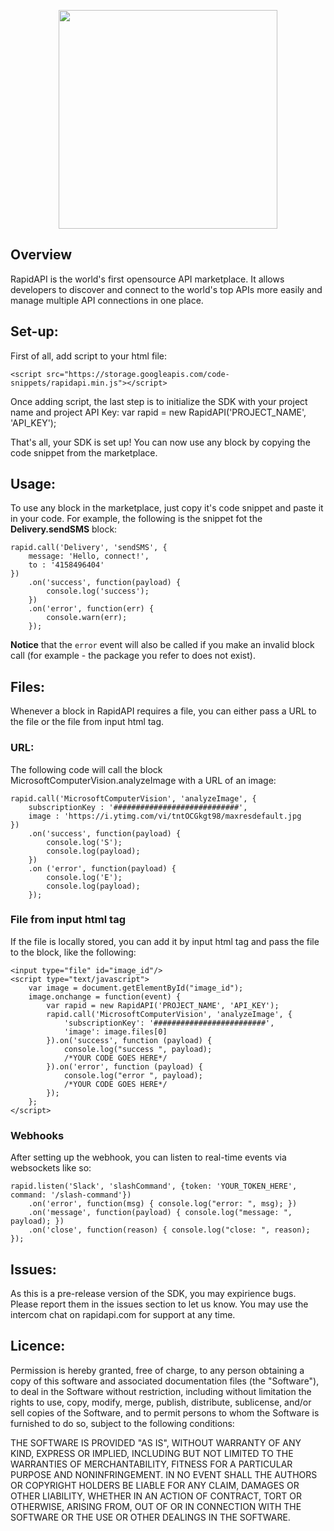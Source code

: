<p align="center">
  <img src="https://storage.googleapis.com/rapid_connect_static/static/github-header.png" width=350 />
</p>

## Overview
RapidAPI is the world's first opensource API marketplace. It allows developers to discover and connect to the world's top APIs more easily and manage multiple API connections in one place.

## Set-up:

First of all, add script to your html file:
```
<script src="https://storage.googleapis.com/code-snippets/rapidapi.min.js"></script>
```

Once adding script, the last step is to initialize the SDK with your project name and project API Key:
    var rapid = new RapidAPI('PROJECT_NAME', 'API_KEY');

That's all, your SDK is set up! You can now use any block by copying the code snippet from the marketplace.

## Usage:

To use any block in the marketplace, just copy it's code snippet and paste it in your code. For example, the following is the snippet fot the **Delivery.sendSMS** block:

    rapid.call('Delivery', 'sendSMS', {
        message: 'Hello, connect!',
        to : '4158496404'
    })
        .on('success', function(payload) {
            console.log('success');
        })
        .on('error', function(err) {
            console.warn(err);
        });

**Notice** that the `error` event will also be called if you make an invalid block call (for example - the package you refer to does not exist).

## Files:
Whenever a block in RapidAPI requires a file, you can either pass a URL to the file or the file from input html tag.

### URL:
The following code will call the block MicrosoftComputerVision.analyzeImage with a URL of an image:

```
rapid.call('MicrosoftComputerVision', 'analyzeImage', {
    subscriptionKey : '############################',
    image : 'https://i.ytimg.com/vi/tntOCGkgt98/maxresdefault.jpg
})
    .on('success', function(payload) {
        console.log('S');
        console.log(payload);
    })
    .on ('error', function(payload) {
        console.log('E');
        console.log(payload);
    });
```

### File from input html tag
If the file is locally stored, you can add it by input html tag and pass the file to the block, like the following:
```
<input type="file" id="image_id"/>
<script type="text/javascript">
    var image = document.getElementById("image_id");
    image.onchange = function(event) {
        var rapid = new RapidAPI('PROJECT_NAME', 'API_KEY');
        rapid.call('MicrosoftComputerVision', 'analyzeImage', {
            'subscriptionKey': '#########################',
            'image': image.files[0]
        }).on('success', function (payload) {
            console.log("success ", payload);
            /*YOUR CODE GOES HERE*/
        }).on('error', function (payload) {
            console.log("error ", payload);
            /*YOUR CODE GOES HERE*/
        });
    };
</script>
```

### Webhooks
After setting up the webhook, you can listen to real-time events via websockets like so:

```    
rapid.listen('Slack', 'slashCommand', {token: 'YOUR_TOKEN_HERE', command: '/slash-command'})
    .on('error', function(msg) { console.log("error: ", msg); })
    .on('message', function(payload) { console.log("message: ", payload); })
    .on('close', function(reason) { console.log("close: ", reason); });
```
## Issues:

As this is a pre-release version of the SDK, you may expirience bugs. Please report them in the issues section to let us know. You may use the intercom chat on rapidapi.com for support at any time.

## Licence:

Permission is hereby granted, free of charge, to any person obtaining a copy of this software and associated documentation files (the "Software"), to deal in the Software without restriction, including without limitation the rights to use, copy, modify, merge, publish, distribute, sublicense, and/or sell copies of the Software, and to permit persons to whom the Software is furnished to do so, subject to the following conditions:

THE SOFTWARE IS PROVIDED "AS IS", WITHOUT WARRANTY OF ANY KIND, EXPRESS OR IMPLIED, INCLUDING BUT NOT LIMITED TO THE WARRANTIES OF MERCHANTABILITY, FITNESS FOR A PARTICULAR PURPOSE AND NONINFRINGEMENT. IN NO EVENT SHALL THE AUTHORS OR COPYRIGHT HOLDERS BE LIABLE FOR ANY CLAIM, DAMAGES OR OTHER LIABILITY, WHETHER IN AN ACTION OF CONTRACT, TORT OR OTHERWISE, ARISING FROM, OUT OF OR IN CONNECTION WITH THE SOFTWARE OR THE USE OR OTHER DEALINGS IN THE SOFTWARE.
